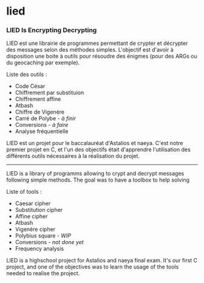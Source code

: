 # lied

### LIED Is Encrypting Decrypting

LIED est une librairie de programmes permettant de crypter et décrypter des messages selon des méthodes simples. L'objectif est d'avoir à disposition une boite à outils pour résoudre des énigmes (pour des ARGs ou du geocaching par exemple). 

Liste des outils :
- Code César
- Chiffrement par substituion
- Chiffrement affine
- Atbash
- Chiffre de Vigenère
- Carré de Polybe - *à finir*
- Conversions - *à faire*
- Analyse fréquentielle

LIED est un projet pour le baccalauréat d'Astalios et naeya. C'est notre premier projet en C, et l'un des objectifs était d'apprendre l'utilisation des différents outils nécessaires à la réalisation du projet.

---

LIED is a library of programms allowing to crypt and decrypt messages following simple methods. The goal was to have a toolbox to help solving 

Liste of tools :
- Caesar cipher
- Substitution cipher
- Affine cipher
- Atbash
- Vigenère cipher
- Polybius square - *WIP*
- Conversions - *not done yet*
- Frequency analysis

LIED is a highschool project for Astalios and naeya final exam. It's our first C project, and one of the objectives was to learn the usage of the tools needed to realise the project.

